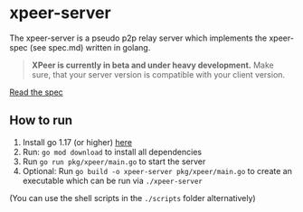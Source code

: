 # xpeer-server

The xpeer-server is a pseudo p2p relay server which implements the xpeer-spec (see spec.md) written in golang.

> **XPeer is currently in beta and under heavy development.** Make sure, that your server version is compatible with your client version.

[Read the spec](https://github.com/fabiankachlock/xpeer-server/blob/main/spec.md)

## How to run

1. Install go 1.17 (or higher) [here](https://go.dev/dl/)
2. Run: `go mod download` to install all dependencies
3. Run `go run pkg/xpeer/main.go` to start the server
4. Optional: Run `go build -o xpeer-server pkg/xpeer/main.go` to create an executable which can be run via `./xpeer-server`

(You can use the shell scripts in the `./scripts` folder alternatively)